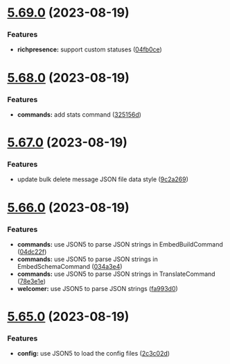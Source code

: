# [5.69.0](https://github.com/onesoft-sudo/sudobot/compare/v5.68.0...v5.69.0) (2023-08-19)


### Features

* **richpresence:** support custom statuses ([04fb0ce](https://github.com/onesoft-sudo/sudobot/commit/04fb0ce44c4a597d14252d139ea656f8496892a5))



# [5.68.0](https://github.com/onesoft-sudo/sudobot/compare/v5.67.0...v5.68.0) (2023-08-19)


### Features

* **commands:** add stats command ([325156d](https://github.com/onesoft-sudo/sudobot/commit/325156d348c3b76d55df0188b0fcac2c6cbbcc3a))



# [5.67.0](https://github.com/onesoft-sudo/sudobot/compare/v5.66.0...v5.67.0) (2023-08-19)


### Features

* update bulk delete message JSON file data style ([9c2a269](https://github.com/onesoft-sudo/sudobot/commit/9c2a269f49b074a6f0cf0d7356751c1a1d07c285))



# [5.66.0](https://github.com/onesoft-sudo/sudobot/compare/v5.65.0...v5.66.0) (2023-08-19)


### Features

* **commands:** use JSON5 to parse JSON strings in EmbedBuildCommand ([04dc22f](https://github.com/onesoft-sudo/sudobot/commit/04dc22fc85a0b59d90890f8662f704f42cc1bb06))
* **commands:** use JSON5 to parse JSON strings in EmbedSchemaCommand ([034a3e4](https://github.com/onesoft-sudo/sudobot/commit/034a3e4c1ed7bb97a8f1f17634d9ff00427b7417))
* **commands:** use JSON5 to parse JSON strings in TranslateCommand ([78e3e1e](https://github.com/onesoft-sudo/sudobot/commit/78e3e1e1cbd273a873f688e13d2fcfb7c0d842f0))
* **welcomer:** use JSON5 to parse JSON strings ([fa993d0](https://github.com/onesoft-sudo/sudobot/commit/fa993d02781df3b683b1879af417f3714885da49))



# [5.65.0](https://github.com/onesoft-sudo/sudobot/compare/v5.64.0...v5.65.0) (2023-08-19)


### Features

* **config:** use JSON5 to load the config files ([2c3c02d](https://github.com/onesoft-sudo/sudobot/commit/2c3c02d895c51cc72cc99aa707c8990e993744c9))



